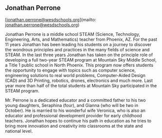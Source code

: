 ## Jonathan Perrone

[jonathan.perrone@wesdschools.org](mailto: jonathan.perrone@wesdschools.org)

Jonathan Perrone is a middle school STEAM (Science, Technology, Engineering, Arts, and Mathematics) teacher from Phoenix, AZ. For the past 11 years Jonathan has been leading his students on a journey to discover the wondrous principles and practices in the many fields of science and STEAM. In the last three years Jonathan has taken on the principle role of developing a full two-year STEAM program at Mountain Sky Middle School, a Title 1 public school in North Phoenix. This program now offers students the opportunity to engage with topics such as computer science, engineering solutions to real world problems, Computer-Aided Design (CAD) and 3D Printing, robotics, drones, electronics and much more. Last year more than half of the total students at Mountain Sky participated in the STEAM program.



Mr. Perrone is a dedicated educator and a committed father to his two young daughters, Seraphina (four), and Gianna (who will be two in October). He is married to his wonderful wife Veronica, who is also an educator and professional development provider for early childhood teachers. Jonathan hopes to continue his path in education as he tries to bring more innovation and creativity into classrooms at the state and national level.

